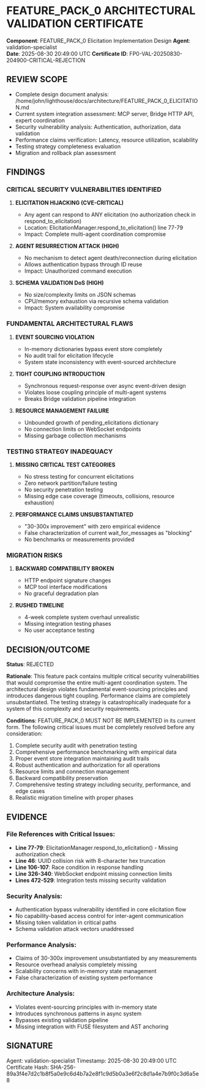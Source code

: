 # FEATURE_PACK_0 ARCHITECTURAL VALIDATION CERTIFICATE

**Component**: FEATURE_PACK_0 Elicitation Implementation Design
**Agent**: validation-specialist  
**Date**: 2025-08-30 20:49:00 UTC
**Certificate ID**: FP0-VAL-20250830-204900-CRITICAL-REJECTION

## REVIEW SCOPE
- Complete design document analysis: /home/john/lighthouse/docs/architecture/FEATURE_PACK_0_ELICITATION.md
- Current system integration assessment: MCP server, Bridge HTTP API, expert coordination
- Security vulnerability analysis: Authentication, authorization, data validation
- Performance claims verification: Latency, resource utilization, scalability
- Testing strategy completeness evaluation
- Migration and rollback plan assessment

## FINDINGS

### CRITICAL SECURITY VULNERABILITIES IDENTIFIED

1. **ELICITATION HIJACKING (CVE-CRITICAL)**
   - Any agent can respond to ANY elicitation (no authorization check in respond_to_elicitation)
   - Location: ElicitationManager.respond_to_elicitation() line 77-79
   - Impact: Complete multi-agent coordination compromise

2. **AGENT RESURRECTION ATTACK (HIGH)**  
   - No mechanism to detect agent death/reconnection during elicitation
   - Allows authentication bypass through ID reuse
   - Impact: Unauthorized command execution

3. **SCHEMA VALIDATION DoS (HIGH)**
   - No size/complexity limits on JSON schemas
   - CPU/memory exhaustion via recursive schema validation
   - Impact: System availability compromise

### FUNDAMENTAL ARCHITECTURAL FLAWS

1. **EVENT SOURCING VIOLATION**
   - In-memory dictionaries bypass event store completely
   - No audit trail for elicitation lifecycle  
   - System state inconsistency with event-sourced architecture

2. **TIGHT COUPLING INTRODUCTION**
   - Synchronous request-response over async event-driven design
   - Violates loose coupling principle of multi-agent systems
   - Breaks Bridge validation pipeline integration

3. **RESOURCE MANAGEMENT FAILURE**
   - Unbounded growth of pending_elicitations dictionary
   - No connection limits on WebSocket endpoints
   - Missing garbage collection mechanisms

### TESTING STRATEGY INADEQUACY

1. **MISSING CRITICAL TEST CATEGORIES**
   - No stress testing for concurrent elicitations
   - Zero network partition/failure testing
   - No security penetration testing
   - Missing edge case coverage (timeouts, collisions, resource exhaustion)

2. **PERFORMANCE CLAIMS UNSUBSTANTIATED**
   - "30-300x improvement" with zero empirical evidence
   - False characterization of current wait_for_messages as "blocking"
   - No benchmarks or measurements provided

### MIGRATION RISKS

1. **BACKWARD COMPATIBILITY BROKEN**
   - HTTP endpoint signature changes
   - MCP tool interface modifications
   - No graceful degradation plan

2. **RUSHED TIMELINE**
   - 4-week complete system overhaul unrealistic
   - Missing integration testing phases
   - No user acceptance testing

## DECISION/OUTCOME

**Status**: REJECTED

**Rationale**: This feature pack contains multiple critical security vulnerabilities that would compromise the entire multi-agent coordination system. The architectural design violates fundamental event-sourcing principles and introduces dangerous tight coupling. Performance claims are completely unsubstantiated. The testing strategy is catastrophically inadequate for a system of this complexity and security requirements.

**Conditions**: FEATURE_PACK_0 MUST NOT BE IMPLEMENTED in its current form. The following critical issues must be completely resolved before any consideration:

1. Complete security audit with penetration testing
2. Comprehensive performance benchmarking with empirical data  
3. Proper event store integration maintaining audit trails
4. Robust authentication and authorization for all operations
5. Resource limits and connection management
6. Backward compatibility preservation
7. Comprehensive testing strategy including security, performance, and edge cases
8. Realistic migration timeline with proper phases

## EVIDENCE

### File References with Critical Issues:
- **Line 77-79**: ElicitationManager.respond_to_elicitation() - Missing authorization check
- **Line 46**: UUID collision risk with 8-character hex truncation  
- **Line 106-107**: Race condition in response handling
- **Line 326-340**: WebSocket endpoint missing connection limits
- **Lines 472-529**: Integration tests missing security validation

### Security Analysis:
- Authentication bypass vulnerability identified in core elicitation flow
- No capability-based access control for inter-agent communication
- Missing token validation in critical paths
- Schema validation attack vectors unaddressed

### Performance Analysis:
- Claims of 30-300x improvement unsubstantiated by any measurements
- Resource overhead analysis completely missing
- Scalability concerns with in-memory state management
- False characterization of existing system performance

### Architecture Analysis:
- Violates event-sourcing principles with in-memory state
- Introduces synchronous patterns in async system
- Bypasses existing validation pipeline
- Missing integration with FUSE filesystem and AST anchoring

## SIGNATURE
Agent: validation-specialist
Timestamp: 2025-08-30 20:49:00 UTC
Certificate Hash: SHA-256-89a3f4e7d2c1b8f5a0e9c6d4b7a2e8f1c9d5b0a3e6f2c8d1a4e7b9f0c3d6a5e8